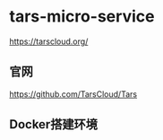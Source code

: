 # tars-micro-service


https://tarscloud.org/   

##  官网

https://github.com/TarsCloud/Tars   



##  Docker搭建环境

